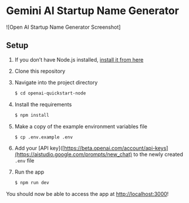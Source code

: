 # Gemini AI Startup Name Generator

![Open AI Startup Name Generator Screenshot]

## Setup

1. If you don’t have Node.js installed, [install it from here](https://nodejs.org/en/)

2. Clone this repository

3. Navigate into the project directory

   ```bash
   $ cd openai-quickstart-node
   ```

4. Install the requirements

   ```bash
   $ npm install
   ```
5. Make a copy of the example environment variables file

   ```bash
   $ cp .env.example .env
   ```
6. Add your [API key]([https://beta.openai.com/account/api-keys](https://aistudio.google.com/prompts/new_chat) to the newly created `.env` file

7. Run the app

   ```bash
   $ npm run dev
   ```

You should now be able to access the app at [http://localhost:3000](http://localhost:3000)!
